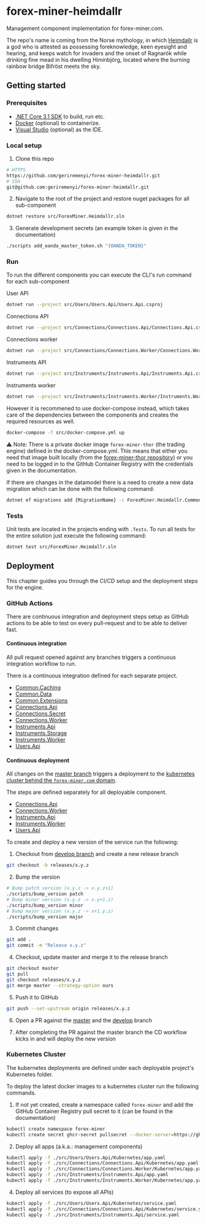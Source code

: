 # forex-miner-heimdallr

Management component implementation for forex-miner.com. 

The repo's name is coming from the Norse mythology, in which [Heimdallr](https://en.wikipedia.org/wiki/Heimdallr) is a god who is attested as possessing foreknowledge, keen eyesight and hearing, and keeps watch for invaders and the onset of Ragnarök while drinking fine mead in his dwelling Himinbjörg, located where the burning rainbow bridge Bifröst meets the sky.

## Getting started

### Prerequisites

- [.NET Core 3.1 SDK](https://dotnet.microsoft.com/download) to build, run etc.
- [Docker](https://www.docker.com/products/docker-desktop) (optional) to containerize.
- [Visual Studio](https://visualstudio.microsoft.com) (optional) as the IDE.

### Local setup

1. Clone this repo
```bash
# HTTPS
https://github.com/geriremenyi/forex-miner-heimdallr.git
# SSH
git@github.com:geriremenyi/forex-miner-heimdallr.git
```

2. Navigate to the root of the project and restore nuget packages for all sub-component
```bash
dotnet restore src/ForexMiner.Heimdallr.sln
```

3. Generate development secrets (an example token is given in the documentation)
```bash
./scripts add_oanda_master_token.sh "{OANDA_TOKEN}"
```

### Run

To run the different components you can execute the CLI's run command for each sub-component

User API
```bash
dotnet run --project src/Users/Users.Api/Users.Api.csproj
```

Connections API
```bash
dotnet run --project src/Connections/Connections.Api/Connections.Api.csproj
```

Connections worker
```bash
dotnet run --project src/Connections/Connections.Worker/Connections.Worker.csproj
```

Instruments API
```bash
dotnet run --project src/Instruments/Instruments.Api/Instruments.Api.csproj
```

Instruments worker
```bash
dotnet run --project src/Instruments/Instruments.Worker/Instruments.Worker.csproj
```

However it is recommened to use docker-compose instead, which takes care of the dependencies between the components and creates the required resources as well.
```bash
docker-compose -f src/docker-compose.yml up 
```
:warning: Note: There is a private docker image `forex-miner-thor` (the trading engine) defined in the docker-compose.yml. This means that either you need that image built locally (from the [forex-miner-thor repository](https://github.com/geriremenyi/forex-miner-thor)) or you need to be logged in to the GitHub Container Registry with the credentials given in the documentation.

If there are changes in the datamodel there is a need to create a new data migration which can be done with the following command:
```bash
dotnet ef migrations add {MigrationName} -c ForexMiner.Heimdallr.Common.Data.Database.Context.ForexMinerHeimdallrDbContext -p ./src/Common/Common.Data -o Database/Migrations -s ./src/Users/Users.Api 
```

### Tests

Unit tests are located in the projects ending with `.Tests`. To run all tests for the entire solution just execute the following command:
```bash
dotnet test src/ForexMiner.Heimdallr.sln
```

## Deployment

This chapter guides you through the CI/CD setup and the deployment steps for the engine.

### GitHub Actions

There are continuous integration and deployment steps setup as GitHub actions to be able to test on every pull-request and to be able to deliver fast. 

#### Continuous integration

All pull request opened against any branches triggers a continuous integration workflow to run.

There is a continuous integration defined for each separate project.

- [Common.Caching](.github/workflows/common_caching_continuous_integration.yaml)
- [Common.Data](.github/workflows/common_data_continuous_integration.yaml)
- [Common.Extensions](.github/workflows/common_extensions_continuous_integration.yaml)
- [Connections.Api](.github/workflows/connections_api_continuous_integration.yaml)
- [Connections.Secret](.github/workflows/connections_secret_continuous_integration.yaml)
- [Connections.Worker](.github/workflows/connections_worker_continuous_integration.yaml)
- [Instruments.Api](.github/workflows/instruments_api_continuous_integration.yaml)
- [Instruments.Storage](.github/workflows/instruments_storage_continuous_integration.yaml)
- [Instruments.Worker](.github/workflows/instruments_worker_continuous_integration.yaml)
- [Users.Api](.github/workflows/users_api_continuous_integration.yaml)

#### Continuous deployment

All changes on the [master branch](https://github.com/geriremenyi/forex-miner-heimdallr/tree/master) triggers a deployment to the [kubernetes cluster behind the `forex-miner.com` domain](https://github.com/geriremenyi/forex-miner-asgard).

The steps are defined separately for all deployable component.

- [Connections.Api](.github/workflows/connections_api_continuous_deployment.yaml)
- [Connections.Worker](.github/workflows/connections_worker_continuous_deployment.yaml)
- [Instruments.Api](.github/workflows/instruments_api_continuous_deployment.yaml)
- [Instruments.Worker](.github/workflows/instruments_worker_continuous_deployment.yaml)
- [Users.Api](.github/workflows/users_api_continuous_deployment.yaml)

To create and deploy a new version of the service run the following:

1. Checkout from [develop branch](https://github.com/geriremenyi/forex-miner-heimdallr/tree/master) and create a new release branch
```bash
git checkout -b releases/x.y.z
```

2. Bump the version
```bash
# Bump patch version (x.y.z -> x.y.z+1)
./scripts/bump_version patch
# Bump minor version (x.y.z -> x.y+1.z)
./scripts/bump_version minor
# Bump major version (x.y.z -> x+1.y.z)
./scripts/bump_version major
```

3. Commit changes
```bash
git add .
git commit -m "Release x.y.z"
```

4. Checkout, update master and merge it to the release branch
```bash
git checkout master
git pull
git checkout releases/x.y.z
git merge master --strategy-option ours
```

5. Push it to GitHub
```bash
git push --set-upstream origin releases/x.y.z
```

6. Open a PR against the [master](https://github.com/geriremenyi/forex-miner-heimdallr/tree/master) and the [develop](https://github.com/geriremenyi/forex-miner-heimdallr/tree/develop) branch

7. After completing the PR against the master branch the CD workflow kicks in and will deploy the new version

### Kubernetes Cluster

The kubernetes deployments are defined under each deployable project's Kubernetes folder.

To deploy the latest docker images to a kubernetes cluster run the following commands.
1. If not yet created, create a namespace called `forex-miner` and add the GitHub Container Registry pull secret to it (can be found in the documentation)
```bash
kubectl create namespace forex-miner
kubectl create secret ghcr-secret pullsecret --docker-server=https://ghcr.io/ --docker-username=notneeded --docker-password={PULL_SECRET_VALUE}
```
2. Deploy all apps (a.k.a.: management components)
```bash
kubectl apply -f ./src/Users/Users.Api/Kubernetes/app.yaml
kubectl apply -f ./src/Connections/Connections.Api/Kubernetes/app.yaml
kubectl apply -f ./src/Connections/Connections.Worker/Kubernetes/app.yaml
kubectl apply -f ./src/Instruments/Instruments.Api/app.yaml
kubectl apply -f ./src/Instruments/Instruments.Worker/Kubernetes/app.yaml
```
4. Deploy all services (to expose all APIs)
```bash
kubectl apply -f ./src/Users/Users.Api/Kubernetes/service.yaml
kubectl apply -f ./src/Connections/Connections.Api/Kubernetes/service.yaml
kubectl apply -f ./src/Instruments/Instruments.Api/service.yaml
```